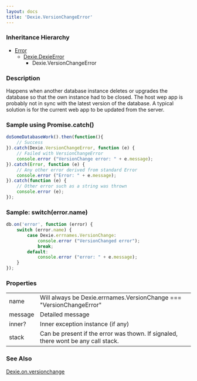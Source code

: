 ```yaml
---
layout: docs
title: 'Dexie.VersionChangeError'
---
```


### Inheritance Hierarchy

* [Error](https://developer.mozilla.org/en-US/docs/Web/JavaScript/Reference/Global_Objects/Error)
  * [Dexie.DexieError](/docs/DexieErrors/DexieError)
    * Dexie.VersionChangeError

### Description 

Happens when another database instance deletes or upgrades the database so that the own instance had to be closed. The host wep app is probably not in sync with the latest version of the database. A typical solution is for the current web app to be updated from the server.

### Sample using Promise.catch()

```javascript
doSomeDatabaseWork().then(function(){
    // Success
}).catch(Dexie.VersionChangeError, function (e) {
    // Failed with VersionChangeError
    console.error ("VersionChange error: " + e.message);
}).catch(Error, function (e) {
    // Any other error derived from standard Error
    console.error ("Error: " + e.message);
}).catch(function (e) {
    // Other error such as a string was thrown
    console.error (e);
});
```

### Sample: switch(error.name)

```javascript
db.on('error', function (error) {
    switch (error.name) {
        case Dexie.errnames.VersionChange:
            console.error ("VersionChanged error");
            break;
        default:
            console.error ("error: " + e.message);
    }
});
```

### Properties

<table>
<tr><td>name</td><td>Will always be Dexie.errnames.VersionChange === "VersionChangeError"</td></tr>
<tr><td>message</td><td>Detailed message</td></tr>
<tr><td>inner?</td><td>Inner exception instance (if any)</td></tr>
<tr><td>stack</td><td>Can be present if the error was thown. If signaled, there wont be any call stack.</td></tr>
</table>

### See Also

[Dexie.on.versionchange](/docs/Dexie/Dexie.on.versionchange)

